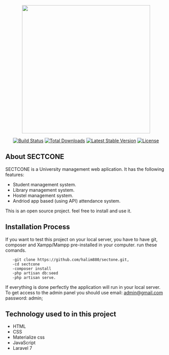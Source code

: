 <p align="center"><img src="https://res.cloudinary.com/dtfbvvkyp/image/upload/v1566331377/laravel-logolockup-cmyk-red.svg" width="400"></p>

<p align="center">
<a href="https://travis-ci.org/laravel/framework"><img src="https://travis-ci.org/laravel/framework.svg" alt="Build Status"></a>
<a href="https://packagist.org/packages/laravel/framework"><img src="https://poser.pugx.org/laravel/framework/d/total.svg" alt="Total Downloads"></a>
<a href="https://packagist.org/packages/laravel/framework"><img src="https://poser.pugx.org/laravel/framework/v/stable.svg" alt="Latest Stable Version"></a>
<a href="https://packagist.org/packages/laravel/framework"><img src="https://poser.pugx.org/laravel/framework/license.svg" alt="License"></a>
</p>

## About SECTCONE

SECTCONE is a University management web aplication. It has the following features:
- Student management system.
- Library management system.
- Hostel management system.
- Andriod app based (using API) attendance system.

This is an open source project. feel free to install and use it.

## Installation Process
If you want to test this project on your local server, you have to have git, composer and Xampp/Mampp pre-installed in your computer. run these comands.

       -git clone https://github.com/halim880/sectone.git,
       -cd sectcone
       -composer install
       -php artisan db:seed
       -php artisan serve.
If everything is done perfectly the application will run in your local server.
To get access to the admin panel you should use 
    email: admin@gmail.com
    password: admin;



## Technology used to in this project
- HTML
- CSS
- Materialize css
- JavaScript
- Laravel 7
